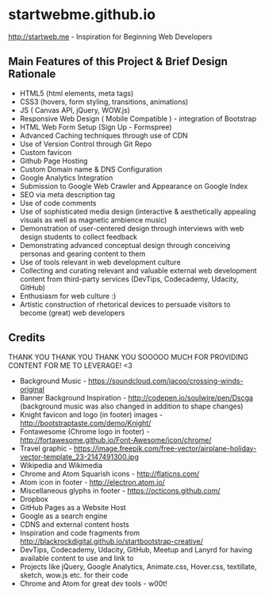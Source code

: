 # startwebme.github.io
http://startweb.me - Inspiration for Beginning Web Developers



## Main Features of this Project & Brief Design Rationale
* HTML5 (html elements, meta tags)
* CSS3 (hovers, form styling, transitions, animations)
* JS ( Canvas API, jQuery, WOW.js)
* Responsive Web Design ( Mobile Compatible ) - integration of Bootstrap
* HTML Web Form Setup (Sign Up - Formspree)
* Advanced Caching techniques through use of CDN
* Use of Version Control through Git Repo
* Custom favicon
* Github Page Hosting
* Custom Domain name & DNS Configuration
* Google Analytics Integration
* Submission to Google Web Crawler and Appearance on Google Index
* SEO via meta description tag
* Use of code comments
* Use of sophisticated media design (interactive & aesthetically appealing visuals as well as magnetic ambience music)
* Demonstration of user-centered design through interviews with web design students to collect feedback
* Demonstrating advanced conceptual design through conceiving personas and gearing content to them
* Use of tools relevant in web development culture
* Collecting and curating relevant and valuable external web development content from third-party services (DevTips, Codecademy, Udacity, GitHub)
* Enthusiasm for web culture :)
* Artistic construction of rhetorical devices to persuade visitors to become (great) web developers



## Credits
 THANK YOU THANK YOU THANK YOU SOOOOO MUCH FOR PROVIDING CONTENT FOR ME TO LEVERAGE! <3
* Background Music - https://soundcloud.com/jacoo/crossing-winds-original
* Banner Background Inspiration - http://codepen.io/soulwire/pen/Dscga (background music was also changed in addition to shape changes)
* Knight favicon and logo (in footer) images - http://bootstraptaste.com/demo/Knight/
* Fontawesome (Chrome logo in footer) - http://fortawesome.github.io/Font-Awesome/icon/chrome/
* Travel graphic - https://image.freepik.com/free-vector/airplane-holiday-vector-template_23-2147491300.jpg
* Wikipedia and Wikimedia
* Chrome and Atom Squarish icons - http://flaticns.com/
* Atom icon in footer - http://electron.atom.io/
* Miscellaneous glyphs in footer - https://octicons.github.com/
* Dropbox
* GitHub Pages as a Website Host
* Google as a search engine
* CDNS and external content hosts
* Inspiration and code fragments from http://blackrockdigital.github.io/startbootstrap-creative/
* DevTips, Codecademy, Udacity, GitHub, Meetup and Lanyrd for having available content to use and link to
* Projects like jQuery, Google Analytics, Animate.css, Hover.css, textillate, sketch, wow.js etc. for their code
* Chrome and Atom for great dev tools - w00t!

